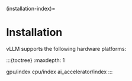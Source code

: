 (installation-index)=

# Installation

vLLM supports the following hardware platforms:

:::{toctree}
:maxdepth: 1

gpu/index
cpu/index
ai_accelerator/index
:::
